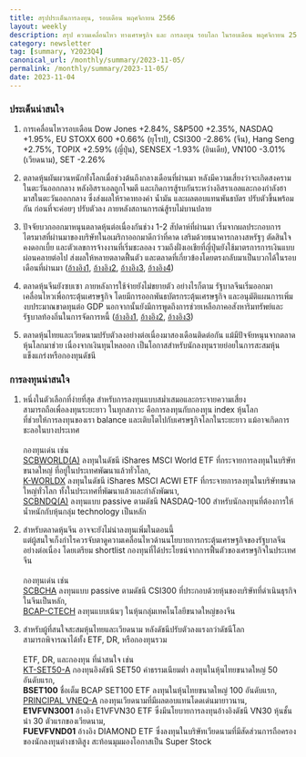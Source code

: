 ```yaml
---
title: สรุปประเด็นการลงทุน, รอบเดือน พฤศจิกายน 2566
layout: weekly
description: สรุป ความเคลื่อนไหว ทางเศรษฐกิจ และ การลงทุน รอบโลก ในรอบเดือน พฤศจิกายน 2566
category: newsletter
tag: [summary, Y2023Q4]
canonical_url: /monthly/summary/2023-11-05/
permalink: /monthly/summary/2023-11-05/
date: 2023-11-04
---
```


### ประเด็นน่าสนใจ

1. การเคลื่อนไหวรอบเดือน Dow Jones +2.84%, S&P500 +2.35%, NASDAQ +1.95%, EU STOXX 600 +0.66% (ยุโรป), CSI300 -2.86% (จีน), Hang Seng +2.75%, TOPIX +2.59% (ญี่ปุ่น), SENSEX -1.93% (อินเดีย), VN100 -3.01% (เวียดนาม), SET -2.26%

2. ตลาดหุ้นผันผวนหนักทั่งโลกเมื่อช่วงต้นถึงกลางเดือนที่ผ่านมา หลังมีความเสี่ยงว่าจะเกิดสงครามในตะวันออกกลาง หลังอิสราเอลถูกโจมตี และเกิดการสู้รบกันระหว่างอิสราเอลและกองกำลังฮามาสในตะวันออกกลาง ซึ่งส่งผลให้ราคาทองคำ น้ำมัน และผลตอบแทนพันธบัตร ปรับตัวขึ้นพร้อมกัน ก่อนที่จะค่อยๆ ปรับตัวลง ภายหลังสถานการณ์สู้รบไม่บานปลาย

3. ปัจจัยบวกออกมาหนุนตลาดหุ้นต่อเนื่องกันช่วง 1-2 สัปดาห์ที่ผ่านมา เริ่มจากผลประกอบการไตรมาสที่ผ่านมาของบริษัทในอเมริกาออกมาดีกว่าที่คาด เสริมด้วยธนาคารกลางสหรัฐๆ ตัดสินใจคงดอกเบี้ย และตัวเลขการจ้างงานที่เริ่มชะลอลง รวมถึงฝั่งเอเชียที่ญี่ปุ่นยังใช้มาตรการการเงินแบบผ่อนคลายต่อไป ส่งผลให้หลายตลาดฟื้นตัว และตลาดที่เกี่ยวข้องโดยตรงกลับมาเป็นบวกได้ในรอบเดือนที่ผ่านมา
([อ้างอิง1](https://www.cnbc.com/2023/10/17/stock-markets-excitement-over-earnings-give-markets-a-relief-rally-.html), 
[อ้างอิง2](https://www.cnbc.com/2023/11/02/stock-markets-the-fed-keeps-rates-markets-celebrate.html), 
[อ้างอิง3](https://www.cnbc.com/2023/11/03/bad-news-for-the-economy-is-good-news-for-the-stock-market-as-long-as-it-doesnt-get-too-bad.html), 
[อ้างอิง4](https://www.cnbc.com/2023/10/31/boj-increases-flexibility-on-yield-curve-control-keeps-rates-unchanged.html)) 

4. ตลาดหุ้นจีนยังซบเซา ภายหลังการใช้จ่ายยังไม่ขยายตัว อย่างไรก็ตาม รัฐบาลจีนเริ่มออกมาเคลื่อนไหวเพื่อกระตุ้นเศรษฐกิจ โดยมีการออกพันธบัตรกระตุ้นเศรษฐกิจ และอนุมัติแผนการเพิ่มงบประมาณขาดทุนต่อ GDP นอกจากนั้นยังมีการพูดถึงการช่วยเหลือภาคอสังหาริมทรัพย์และรัฐบาลท้องถิ่นในการจัดการหนี้
([อ้างอิง1](https://www.cnbc.com/2023/10/13/china-economy-september-cpi-unexpectedly-flat.html), 
[อ้างอิง2](https://www.reuters.com/markets/rates-bonds/china-issue-137-bln-sovereign-debt-support-economy-2023-10-24/), 
[อ้างอิง3](https://www.cnbc.com/2023/11/01/china-sets-the-tone-on-real-estate-local-government-support.html)) 

5. ตลาดหุ้นไทยและเวียดนามปรับตัวลงอย่างต่อเนื่องมาสองเดือนติดต่อกัน แม้มีปัจจัยหนุนจากตลาดหุ้นโลกมาช่วย เนื่องจากเงินทุนไหลออก เป็นโอกาสสำหรับนักลงทุนรายย่อยในการสะสมหุ้นแข็งแกร่งหรือกองทุนดัชนี



### การลงทุนน่าสนใจ

1. หนึ่งในตัวเลือกที่ง่ายที่สุด สำหรับการลงทุนแบบสม่ำเสมอและกระจายความเสี่ยง  
สามารถถือเพื่อลงทุนระยะยาว ในทุกสภาวะ คือการลงทุนกับกองทุน index หุ้นโลก  
ที่ช่วยให้การลงทุนของเรา balance และเติบโตไปกับเศรษฐกิจโลกในระยะยาว แม้อาจเกิดการชะลอในบางประเทศ<br><br>
กองทุนเด่น เช่น  
[SCBWORLD(A)](https://www.finnomena.com/fund/SCBWORLD(A)) ลงทุนในดัชนี iShares MSCI World ETF ที่กระจายการลงทุนในบริษัทขนาดใหญ่ ที่อยู่ในประเทศพัฒนาแล้วทั่วโลก,  
[K-WORLDX](https://www.finnomena.com/fund/K-WORLDX) ลงทุนในดัชนี iShares MSCI ACWI ETF ที่กระจายการลงทุนในบริษัทขนาดใหญ่ทั่วโลก ทั้งในประเทศที่พัฒนาแล้วและกำลังพัฒนา,  
[SCBNDQ(A)](https://www.finnomena.com/fund/SCBNDQ(A)) ลงทุนแบบ passive ตามดัชนี NASDAQ-100 สำหรับนักลงทุนที่ต้องการให้น้ำหนักกับหุ้นกลุ่ม technology เป็นหลัก  

2. สำหรับตลาดหุ้นจีน อาจจะยังไม่น่าลงทุนเพิ่มในตอนนี้  
แต่ผู้สนใจเก็งกำไรควรจับตาดูความเคลื่อนไหวด้านนโยบายการกระตุ้นเศรษฐกิจของรัฐบาลจีนอย่างต่อเนื่อง
โดยเตรียม shortlist กองทุนที่ได้ประโยชน์จากการฟื้นตัวของเศรษฐกิจในประเทศจีน<br><br>
กองทุนเด่น เช่น  
[SCBCHA](https://www.finnomena.com/fund/SCBCHA) ลงทุนแบบ passive ตามดัชนี CSI300 ที่ประกอบด้วยหุ้นของบริษัทที่ดำเนินธุรกิจในจีนเป็นหลัก,  
[BCAP-CTECH](https://www.finnomena.com/fund/BCAP-CTECH) ลงทุนแบบเน้นๆ ในหุ้นกลุ่มเทคโนโลยีขนาดใหญ่ของจีน

3. สำหรับผู้ที่สนใจสะสมหุ้นไทยและเวียดนาม หลังดัชนีปรับตัวลงแรงกว่าดัชนีโลก  
สามารถพิจารณาได้ทั้ง ETF, DR, หรือกองทุนรวม<br><br>
ETF, DR, และกองทุน ที่น่าสนใจ เช่น  
[KT-SET50-A](https://www.finnomena.com/fund/KT-SET50-A) กองทุนอิงดัชนี SET50 ค่าธรรมเนียมต่ำ ลงทุนในหุ้นไทยขนาดใหญ่ 50 อันดับแรก,  
**BSET100** ชื่อเต็ม BCAP SET100 ETF ลงทุนในหุ้นไทยขนาดใหญ่ 100 อันดับแรก,  
[PRINCIPAL VNEQ-A](https://www.finnomena.com/fund/PRINCIPAL%20VNEQ-A) กองทุนเวียดนามที่มีผลตอบแทนโดดเด่นมายาวนาน,  
**E1VFVN3001** อ้างอิง E1VFVN30 ETF ซึ่งมีนโยบายการลงทุนอ้างอิงดัชนี VN30 หุ้นชั้นนำ 30 ตัวแรกของเวียดนาม,  
**FUEVFVND01** อ้างอิง DIAMOND ETF ซึ่งลงทุนในบริษัทเวียดนามที่มีสัดส่วนการถือครองของนักลงทุนต่างชาติสูง สะท้อนมุมมองโอกาสเป็น Super Stock 
